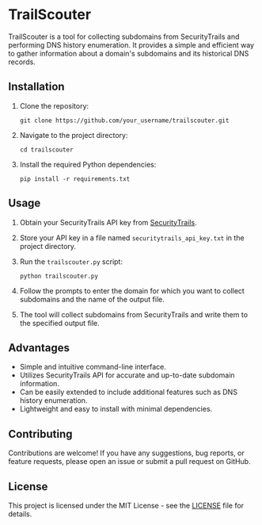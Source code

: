 # TrailScouter

TrailScouter is a tool for collecting subdomains from SecurityTrails and performing DNS history enumeration. It provides a simple and efficient way to gather information about a domain's subdomains and its historical DNS records.

## Installation

1. Clone the repository:

    ```
    git clone https://github.com/your_username/trailscouter.git
    ```

2. Navigate to the project directory:

    ```
    cd trailscouter
    ```

3. Install the required Python dependencies:

    ```
    pip install -r requirements.txt
    ```

## Usage

1. Obtain your SecurityTrails API key from [SecurityTrails](https://securitytrails.com/).
2. Store your API key in a file named `securitytrails_api_key.txt` in the project directory.
3. Run the `trailscouter.py` script:

    ```
    python trailscouter.py
    ```

4. Follow the prompts to enter the domain for which you want to collect subdomains and the name of the output file.
5. The tool will collect subdomains from SecurityTrails and write them to the specified output file.

## Advantages

- Simple and intuitive command-line interface.
- Utilizes SecurityTrails API for accurate and up-to-date subdomain information.
- Can be easily extended to include additional features such as DNS history enumeration.
- Lightweight and easy to install with minimal dependencies.

## Contributing

Contributions are welcome! If you have any suggestions, bug reports, or feature requests, please open an issue or submit a pull request on GitHub.

## License

This project is licensed under the MIT License - see the [LICENSE](LICENSE) file for details.
